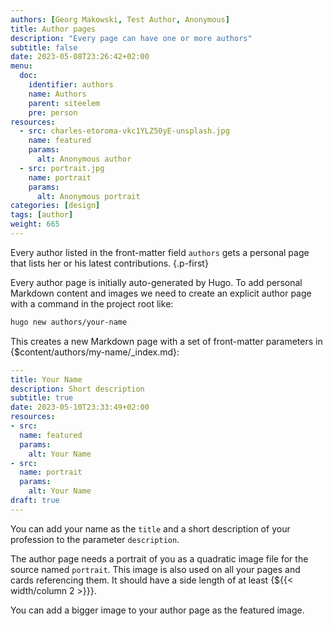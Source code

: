 ```yaml
---
authors: [Georg Makowski, Test Author, Anonymous]
title: Author pages
description: "Every page can have one or more authors"
subtitle: false
date: 2023-05-08T23:26:42+02:00 
menu:
  doc:
    identifier: authors
    name: Authors
    parent: siteelem
    pre: person
resources:
  - src: charles-etoroma-vkc1YLZ50yE-unsplash.jpg
    name: featured
    params:
      alt: Anonymous author
  - src: portrait.jpg
    name: portrait
    params:
      alt: Anonymous portrait    
categories: [design]
tags: [author]
weight: 665
---
```


Every author listed in the front-matter field `authors` gets a personal page that lists her or his latest contributions.
{.p-first}
<!--more-->

Every author page is initially auto-generated by Hugo. To add personal Markdown content and images we need to create an explicit author page with a command in the project root like:

```sh {.left-in}
hugo new authors/your-name
```

This creates a new Markdown page with a set of front-matter parameters in {$content/authors/my-name/_index.md}:

```yaml {.left-in}
---
title: Your Name
description: Short description
subtitle: true
date: 2023-05-10T23:33:49+02:00
resources:
- src: 
  name: featured
  params:
    alt: Your Name
- src: 
  name: portrait
  params:
    alt: Your Name
draft: true
---
```

You can add your name as the `title` and a short description of your profession to the parameter `description`.

The author page needs a portrait of you as a quadratic image file for the source named `portrait`. This image is also used on all your pages and cards referencing them. It should have a side length of at least {${{< width/column 2 >}}}.

You can add a bigger image to your author page as the featured image.